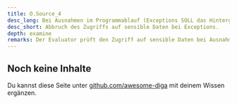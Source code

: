 ```yaml
---
title: O.Source_4
desc_long: Bei Ausnahmen im Programmablauf (Exceptions SOLL das Hintergrundsystem Zugriffe auf sensible Daten abbrechen und die Anwendung anweisen, diese im Speicher sicher zu löschen.
desc_short: Abbruch des Zugriffs auf sensible Daten bei Exceptions.
depth: examine
remarks: Der Evaluator prüft den Zugriff auf sensible Daten bei Ausnahmen im Programmablauf. Jeglicher identifizierte Zugriff muss in der Risikobewertung betrachtet werden.
---
```


## Noch keine Inhalte

Du kannst diese Seite unter [github.com/awesome-diga](https://github.com/awesome-diga/tr-faq) mit deinem Wissen ergänzen.
